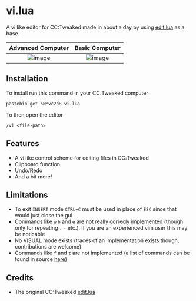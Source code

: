 # vi.lua
A vi like editor for CC:Tweaked made in about a day by using [edit.lua](https://github.com/cc-tweaked/CC-Tweaked/blob/mc-1.20.x/projects/core/src/main/resources/data/computercraft/lua/rom/programs/edit.lua) as a base.

| Advanced Computer | Basic Computer |
:------------------:|:---------------:|
| ![image](https://github.com/Walcriz/cctweaked-vi/assets/68862100/72346e68-04a1-4922-8b2a-12ff9544a9bb) | ![image](https://github.com/Walcriz/cctweaked-vi/assets/68862100/b233e46f-94a0-47b8-aefe-b48d59996f1a) |


## Installation
To install run this command in your CC:Tweaked computer
```
pastebin get 6NMvc2dB vi.lua
```

To then open the editor
```
/vi <file-path>
```

## Features
- A vi like control scheme for editing files in CC:Tweaked
- Clipboard function
- Undo/Redo
- And a bit more!

## Limitations
- To exit `INSERT` mode `CTRL+C` must be used in place of `ESC` since that would just close the gui
- Commands like `w` `b` and `e` are not really correcly implemented (though only for repeating `.` `-` etc.), if you are an experienced vim user this may be noticable
- No VISUAL mode exists (traces of an implementation exists though, contributions are welcome)
- Commands like `f` and `t` are not implemented (a list of commands can be found in source [here](https://github.com/Walcriz/cctweaked-vi/blob/e2baf9316d827d23e6bb87e09a60818d0df6120a/vi.lua#L994))

## Credits
- The original CC:Tweaked [edit.lua](https://github.com/cc-tweaked/CC-Tweaked/blob/mc-1.20.x/projects/core/src/main/resources/data/computercraft/lua/rom/programs/edit.lua)
